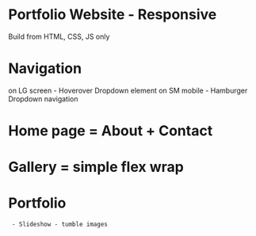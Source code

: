 # Portfolio Website - Responsive
Build from HTML, CSS, JS only

# Navigation 
on LG screen - Hoverover Dropdown element
on SM mobile - Hamburger Dropdown navigation

# Home page = About + Contact
# Gallery = simple flex wrap
# Portfolio 
     - Slideshow - tumble images

